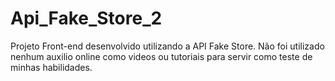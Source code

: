 # Api_Fake_Store_2

Projeto Front-end desenvolvido utilizando a API Fake Store.
Não foi utilizado nenhum auxilio online como videos ou tutoriais para servir como teste de minhas habilidades.